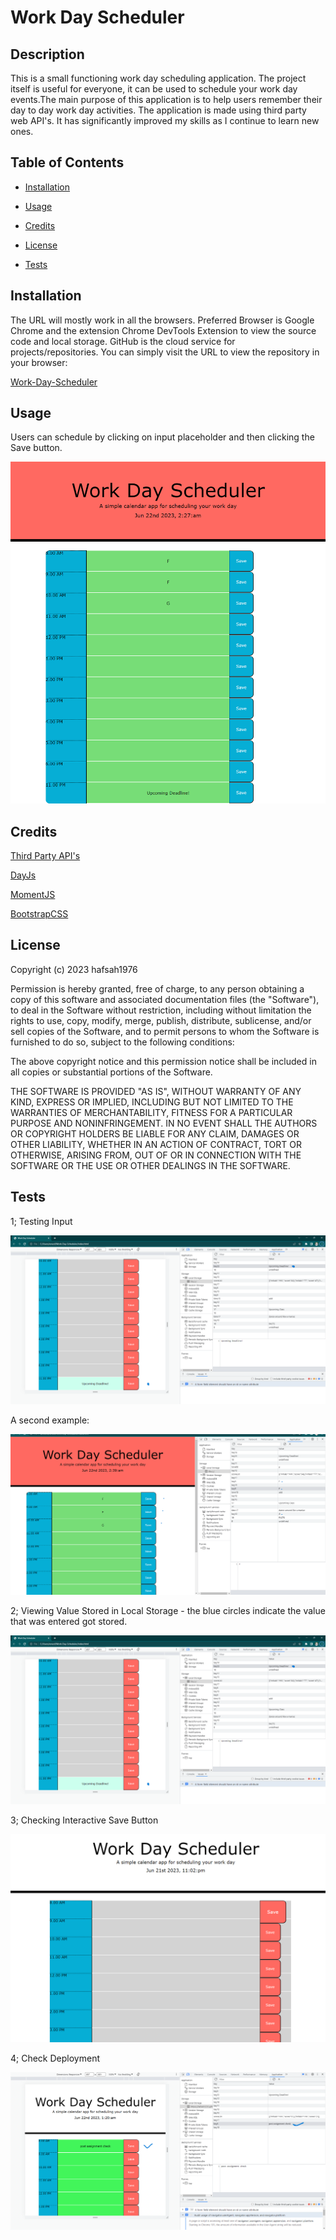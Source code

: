 # Work Day Scheduler

## Description

This is a small functioning work day scheduling application. The project itself is useful for everyone, it can be used to schedule your work day events.The main purpose of this application is to help users remember their day to day work day activities. The application is made using third party web API's. It has significantly improved my skills as I continue to learn new ones.

## Table of Contents

- [Installation](#installation)

- [Usage](#usage)

- [Credits](#credits)

- [License](#license)

- [Tests](#tests)

## Installation

The URL will mostly work in all the browsers. Preferred Browser is Google Chrome and the extension Chrome DevTools Extension to view the source code and local storage. GitHub is the cloud service for projects/repositories. You can simply visit the URL to view the repository in your browser:

[Work-Day-Scheduler](https://github.com/hafsah1976/Work-Day-Scheduler)

## Usage

Users can schedule by clicking on input placeholder and then clicking the Save button.

![Overall-Screenshot](images/working-schedule.png)

## Credits

[Third Party API's](https://getbootstrap.com/docs/4.5/getting-started/download/)

[DayJs](https://day.js.org/docs/en/durations/locale)

[MomentJS](https://momentjs.com/guides/)

[BootstrapCSS](https://getbootstrap.com/docs/4.0/components/jumbotron/)

## License

Copyright (c) 2023 hafsah1976

Permission is hereby granted, free of charge, to any person obtaining a copy
of this software and associated documentation files (the "Software"), to deal
in the Software without restriction, including without limitation the rights
to use, copy, modify, merge, publish, distribute, sublicense, and/or sell
copies of the Software, and to permit persons to whom the Software is
furnished to do so, subject to the following conditions:

The above copyright notice and this permission notice shall be included in all
copies or substantial portions of the Software.

THE SOFTWARE IS PROVIDED "AS IS", WITHOUT WARRANTY OF ANY KIND, EXPRESS OR
IMPLIED, INCLUDING BUT NOT LIMITED TO THE WARRANTIES OF MERCHANTABILITY,
FITNESS FOR A PARTICULAR PURPOSE AND NONINFRINGEMENT. IN NO EVENT SHALL THE
AUTHORS OR COPYRIGHT HOLDERS BE LIABLE FOR ANY CLAIM, DAMAGES OR OTHER
LIABILITY, WHETHER IN AN ACTION OF CONTRACT, TORT OR OTHERWISE, ARISING FROM,
OUT OF OR IN CONNECTION WITH THE SOFTWARE OR THE USE OR OTHER DEALINGS IN THE
SOFTWARE.

## Tests

1; Testing Input

![Testing-Input](images/checking-input.png)

A second example:

![AnotherTestCase](images/another-test-case.png)

2; Viewing Value Stored in Local Storage - the blue circles indicate the value that was entered got stored.

![CheckingLocalStorage](images/checking-input.png)

3; Checking Interactive Save Button

![UserInteraction](images/save-hover.png)

4; Check Deployment

![Deployment](images/checking-deployment.png)
